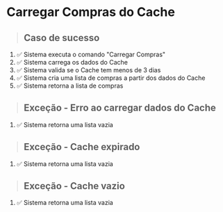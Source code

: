 # Carregar Compras do Cache

> ## Caso de sucesso
1. ✅ Sistema executa o comando "Carregar Compras"
2. ✅ Sistema carrega os dados do Cache
3. ✅ Sistema valida se o Cache tem menos de 3 dias
4. ✅ Sistema cria uma lista de compras a partir dos dados do Cache
5. ✅ Sistema retorna a lista de compras

> ## Exceção - Erro ao carregar dados do Cache
1. ✅ Sistema retorna uma lista vazia

> ## Exceção - Cache expirado
1. ✅ Sistema retorna uma lista vazia

> ## Exceção - Cache vazio
1. ✅ Sistema retorna uma lista vazia